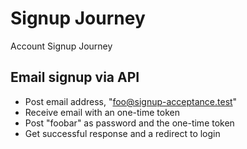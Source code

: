 # Signup Journey

Account Signup Journey

## Email signup via API

* Post email address, "foo@signup-acceptance.test"
* Receive email with an one-time token
* Post "foobar" as password and the one-time token
* Get successful response and a redirect to login
